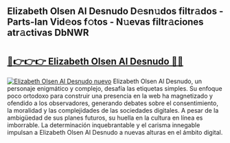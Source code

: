 ## Elizabeth Olsen Al Desnudo D𝚎sn𝚞dos filtr𝚊dos - Parts-Ian Vid𝚎os f𝚘tos - N𝚞evas filtr𝚊ciones atr𝚊ctivas DbNWR

# <h2><a href="http://mb6xks.tromn.icu/?c=Elizabeth+Olsen+Al+Desnudo">🔗👉👉👉 Elizabeth Olsen Al Desnudo 🔗🔗</a></h2>

[![Elizabeth Olsen Al Desnudo nuevo](https://i.imgur.com/pEAQMta.gif)](http://mb6xks.tromn.icu/?c=Elizabeth+Olsen+Al+Desnudo)
Elizabeth Olsen Al Desnudo, un personaje enigmático y complejo, desafía las etiquetas simples. Su enfoque poco ortodoxo para construir una presencia en la web ha magnetizado y ofendido a los observadores, generando debates sobre el consentimiento, la moralidad y las complejidades de las sociedades digitales. A pesar de la ambigüedad de sus planes futuros, su huella en la cultura en línea es imborrable. La determinación inquebrantable y el carisma innegable impulsan a Elizabeth Olsen Al Desnudo a nuevas alturas en el ámbito digital.
